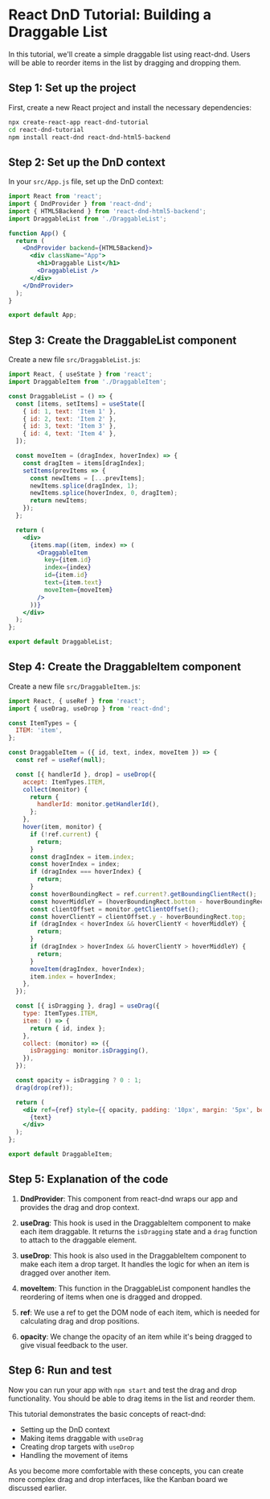 # React DnD Tutorial: Building a Draggable List

In this tutorial, we'll create a simple draggable list using react-dnd. Users will be able to reorder items in the list by dragging and dropping them.

## Step 1: Set up the project

First, create a new React project and install the necessary dependencies:

```bash
npx create-react-app react-dnd-tutorial
cd react-dnd-tutorial
npm install react-dnd react-dnd-html5-backend
```

## Step 2: Set up the DnD context

In your `src/App.js` file, set up the DnD context:

```jsx
import React from 'react';
import { DndProvider } from 'react-dnd';
import { HTML5Backend } from 'react-dnd-html5-backend';
import DraggableList from './DraggableList';

function App() {
  return (
    <DndProvider backend={HTML5Backend}>
      <div className="App">
        <h1>Draggable List</h1>
        <DraggableList />
      </div>
    </DndProvider>
  );
}

export default App;
```

## Step 3: Create the DraggableList component

Create a new file `src/DraggableList.js`:

```jsx
import React, { useState } from 'react';
import DraggableItem from './DraggableItem';

const DraggableList = () => {
  const [items, setItems] = useState([
    { id: 1, text: 'Item 1' },
    { id: 2, text: 'Item 2' },
    { id: 3, text: 'Item 3' },
    { id: 4, text: 'Item 4' },
  ]);

  const moveItem = (dragIndex, hoverIndex) => {
    const dragItem = items[dragIndex];
    setItems(prevItems => {
      const newItems = [...prevItems];
      newItems.splice(dragIndex, 1);
      newItems.splice(hoverIndex, 0, dragItem);
      return newItems;
    });
  };

  return (
    <div>
      {items.map((item, index) => (
        <DraggableItem 
          key={item.id} 
          index={index} 
          id={item.id} 
          text={item.text} 
          moveItem={moveItem} 
        />
      ))}
    </div>
  );
};

export default DraggableList;
```

## Step 4: Create the DraggableItem component

Create a new file `src/DraggableItem.js`:

```jsx
import React, { useRef } from 'react';
import { useDrag, useDrop } from 'react-dnd';

const ItemTypes = {
  ITEM: 'item',
};

const DraggableItem = ({ id, text, index, moveItem }) => {
  const ref = useRef(null);

  const [{ handlerId }, drop] = useDrop({
    accept: ItemTypes.ITEM,
    collect(monitor) {
      return {
        handlerId: monitor.getHandlerId(),
      };
    },
    hover(item, monitor) {
      if (!ref.current) {
        return;
      }
      const dragIndex = item.index;
      const hoverIndex = index;
      if (dragIndex === hoverIndex) {
        return;
      }
      const hoverBoundingRect = ref.current?.getBoundingClientRect();
      const hoverMiddleY = (hoverBoundingRect.bottom - hoverBoundingRect.top) / 2;
      const clientOffset = monitor.getClientOffset();
      const hoverClientY = clientOffset.y - hoverBoundingRect.top;
      if (dragIndex < hoverIndex && hoverClientY < hoverMiddleY) {
        return;
      }
      if (dragIndex > hoverIndex && hoverClientY > hoverMiddleY) {
        return;
      }
      moveItem(dragIndex, hoverIndex);
      item.index = hoverIndex;
    },
  });

  const [{ isDragging }, drag] = useDrag({
    type: ItemTypes.ITEM,
    item: () => {
      return { id, index };
    },
    collect: (monitor) => ({
      isDragging: monitor.isDragging(),
    }),
  });

  const opacity = isDragging ? 0 : 1;
  drag(drop(ref));

  return (
    <div ref={ref} style={{ opacity, padding: '10px', margin: '5px', border: '1px solid black', cursor: 'move' }} data-handler-id={handlerId}>
      {text}
    </div>
  );
};

export default DraggableItem;
```

## Step 5: Explanation of the code

1. **DndProvider**: This component from react-dnd wraps our app and provides the drag and drop context.

2. **useDrag**: This hook is used in the DraggableItem component to make each item draggable. It returns the `isDragging` state and a `drag` function to attach to the draggable element.

3. **useDrop**: This hook is also used in the DraggableItem component to make each item a drop target. It handles the logic for when an item is dragged over another item.

4. **moveItem**: This function in the DraggableList component handles the reordering of items when one is dragged and dropped.

5. **ref**: We use a ref to get the DOM node of each item, which is needed for calculating drag and drop positions.

6. **opacity**: We change the opacity of an item while it's being dragged to give visual feedback to the user.

## Step 6: Run and test

Now you can run your app with `npm start` and test the drag and drop functionality. You should be able to drag items in the list and reorder them.

This tutorial demonstrates the basic concepts of react-dnd:
- Setting up the DnD context
- Making items draggable with `useDrag`
- Creating drop targets with `useDrop`
- Handling the movement of items

As you become more comfortable with these concepts, you can create more complex drag and drop interfaces, like the Kanban board we discussed earlier.
